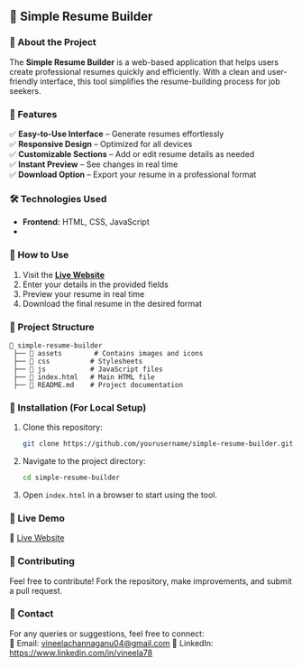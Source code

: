 ## 📄 Simple Resume Builder  

### 🚀 About the Project  
The **Simple Resume Builder** is a web-based application that helps users create professional resumes quickly and efficiently. With a clean and user-friendly interface, this tool simplifies the resume-building process for job seekers.  

### 🌟 Features  
✅ **Easy-to-Use Interface** – Generate resumes effortlessly  
✅ **Responsive Design** – Optimized for all devices  
✅ **Customizable Sections** – Add or edit resume details as needed  
✅ **Instant Preview** – See changes in real time  
✅ **Download Option** – Export your resume in a professional format  

### 🛠️ Technologies Used  
- **Frontend:** HTML, CSS, JavaScript
- 
### 🎯 How to Use  
1. Visit the **[Live Website](https://simple-resume-website-momf.vercel.app/firstpage.html)**
2. Enter your details in the provided fields  
3. Preview your resume in real time  
4. Download the final resume in the desired format  

### 📂 Project Structure  
```
📂 simple-resume-builder  
 ├── 📁 assets        # Contains images and icons  
 ├── 📁 css          # Stylesheets  
 ├── 📁 js           # JavaScript files  
 ├── 📄 index.html   # Main HTML file  
 ├── 📄 README.md    # Project documentation  
```  

### 🔧 Installation (For Local Setup)  
1. Clone this repository:  
   ```bash
   git clone https://github.com/yourusername/simple-resume-builder.git
   ```  
2. Navigate to the project directory:  
   ```bash
   cd simple-resume-builder
   ```  
3. Open `index.html` in a browser to start using the tool.  

### 🚀 Live Demo  
🔗 [Live Website](https://simple-resume-website-momf.vercel.app/firstpage.html) 

### 🤝 Contributing  
Feel free to contribute! Fork the repository, make improvements, and submit a pull request.  

### 📩 Contact  
For any queries or suggestions, feel free to connect:  
📧 Email: vineelachannaganu04@gmail.com
🔗 LinkedIn: https://www.linkedin.com/in/vineela78
